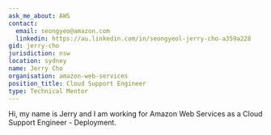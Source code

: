 ```yaml
---
ask_me_about: AWS
contact:
  email: seongyeo@amazon.com
  linkedin: https://au.linkedin.com/in/seongyeol-jerry-cho-a359a228
gid: jerry-cho
jurisdiction: nsw
location: sydney
name: Jerry Cho
organisation: amazon-web-services
position_title: Cloud Support Engineer
type: Technical Mentor
---
```


Hi, my name is Jerry and I am working for Amazon Web Services as a Cloud Support Engineer - Deployment.